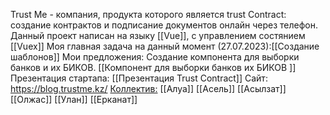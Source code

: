 Trust Me - компания, продукта которого является  trust Contract: создание контрактов и подписание документов онлайн через телефон. Данный проект написан на языку [[Vue]], с управлением состянием [[Vuex]]
Моя главная задача на данный момент (27.07.2023):[[Создание шаблонов]]
Мои предложения:
Создание компонента для выборки банков и их БИКОВ. [[Компонент для выборки банков их БИКОВ ]] 
Презентация стартапа: [[Презентация Trust Contract]]
Сайт: https://blog.trustme.kz/
<u>Коллектив:</u>
[[Алуа]]
[[Асель]]
[[Асылзат]]
[[Олжас]]
[[Улан]]
[[Ерканат]]


